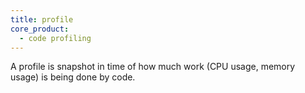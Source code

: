 ```yaml
---
title: profile
core_product:
  - code profiling
---
```

A profile is snapshot in time of how much work (CPU usage, memory usage) is being done by code.